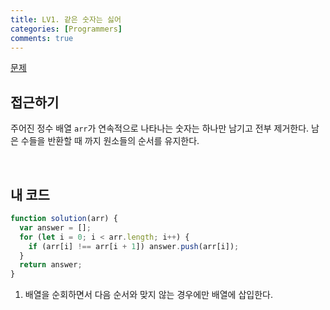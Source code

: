 ```yaml
---
title: LV1. 같은 숫자는 싫어
categories: [Programmers]
comments: true
---
```


[문제](https://programmers.co.kr/learn/courses/30/lessons/12906)

## 접근하기

주어진 정수 배열 `arr`가 연속적으로 나타나는 숫자는 하나만 남기고 전부 제거한다.
남은 수들을 반환할 때 까지 원소들의 순서를 유지한다.

<br>

## 내 코드

```js
function solution(arr) {
  var answer = [];
  for (let i = 0; i < arr.length; i++) {
    if (arr[i] !== arr[i + 1]) answer.push(arr[i]);
  }
  return answer;
}
```

1. 배열을 순회하면서 다음 순서와 맞지 않는 경우에만 배열에 삽입한다.
